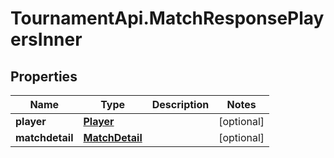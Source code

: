 # TournamentApi.MatchResponsePlayersInner

## Properties

Name | Type | Description | Notes
------------ | ------------- | ------------- | -------------
**player** | [**Player**](Player.md) |  | [optional] 
**matchdetail** | [**MatchDetail**](MatchDetail.md) |  | [optional] 


